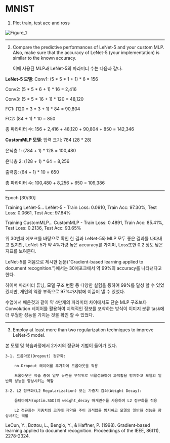 # MNIST

1. Plot train, test acc and ross
   
![Figure_1](https://github.com/yms979/MNIST/assets/45974948/17ae8926-a9be-4ae7-b439-06aa15bde042)










-----------------------------------------------------------------------------------------------
2. Compare the predictive performances of LeNet-5 and your custom MLP. Also, make sure that the accuracy of LeNet-5 (your implementation) is similar to the known accuracy.
   
   이때 사용된 MLP과 LeNet-5의 파라미터 수는 다음과 같다.

  **LeNet-5 모델**:
  Conv1: (5 * 5 * 1 + 1) * 6 = 156
  
  Conv2: (5 * 5 * 6 + 1) * 16 = 2,416
  
  Conv3: (5 * 5 * 16 + 1) * 120 = 48,120
  
  FC1: (120 * 3 * 3 + 1) * 84 = 90,804
  
  FC2: (84 + 1) * 10 = 850
  
  총 파라미터 수: 156 + 2,416 + 48,120 + 90,804 + 850 = 142,346

  **CustomMLP 모델**:
  입력 크기: 784 (28 * 28)
  
  은닉층 1: (784 + 1) * 128 = 100,480
  
  은닉층 2: (128 + 1) * 64 = 8,256
  
  출력층: (64 + 1) * 10 = 650
  
  총 파라미터 수: 100,480 + 8,256 + 650 = 109,386
  
-----------------------------------------------------------------------------------------------
  Epoch [30/30]
  
  Training LeNet-5...
  LeNet-5 - Train Loss: 0.0910, Train Acc: 97.30%, Test Loss: 0.0661, Test Acc: 97.84%
  
  Training CustomMLP...
  CustomMLP - Train Loss: 0.4891, Train Acc: 85.41%, Test Loss: 0.2136, Test Acc: 93.65%
  


   위 30번째 에포크를 바탕으로 확인 한 결과 LeNet-5와 MLP 모두 좋은 결과를 나타내고 있지만, LeNet-5가 약 4%가량 높은 accuracy를 가지며, Loss또한 0.2 정도 낮은 지표를 보여준다.
   
   LeNet-5를 처음으로 제시한 논문("Gradient-based learning applied to document recognition.")에서는 30에포크에서 약 99%의 accuracy를 나타낸다고 한다.
   
   하이퍼 파라미터 튜닝, 모델 구조 변환 등 다양한 실험을 통하여 99%를 달성 할 수 있었겠지만, 개인의 역량 부족으로 97%까지밖에 이끌어 낼 수 있었다.
   
   수업에서 배운것과 같이 약 4만개의 파라미터 차이에서도 단순 MLP 구조보다 Convolution 레이어를 활용하여 지역적인 정보를 포착하는 방식이 이미지 분류 task에 더 우월한 성능을 가지는 것을 확인 할 수 있었다.
   




-----------------------------------------------------------------------------------------------
   
3. Employ at least more than two regularization techniques to improve LeNet-5 model.
   
  본 모델 및 학습과정에서 2가지의 정규화 기법이 들어가 있다.

    3-1. 드롭아웃(Dropout) 정규화:
   
        nn.Dropout 레이어를 추가하여 드롭아웃을 적용
   
        드롭아웃은 학습 중에 일부 뉴런을 무작위로 비활성화하여 과적합을 방지하고 모델의 일반화 성능을 향상시키는 역할
   
    3-2. L2 정규화(L2 Regularization) 또는 가중치 감쇠(Weight Decay):
   
        옵티마이저(optim.SGD)의 weight_decay 매개변수를 사용하여 L2 정규화를 적용
   
        L2 정규화는 가중치의 크기에 제약을 주어 과적합을 방지하고 모델의 일반화 성능을 향상시키는 역할


   LeCun, Y., Bottou, L., Bengio, Y., & Haffner, P. (1998). Gradient-based learning applied to document recognition. Proceedings of the IEEE, 86(11), 2278-2324.
